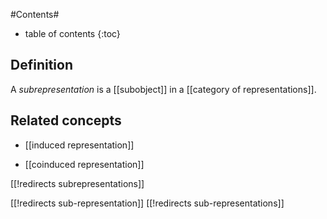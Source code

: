 
#Contents#
* table of contents
{:toc}

## Definition

A _subrepresentation_ is a [[subobject]] in a [[category of representations]].

## Related concepts

* [[induced representation]]

* [[coinduced representation]]

[[!redirects subrepresentations]]

[[!redirects sub-representation]]
[[!redirects sub-representations]]